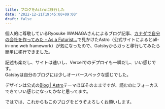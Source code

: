 ```yaml
---
title: ブログをAstroに移行した
date: '2022-12-21T19:45:00+09:00'
draft: false
---
```


個人的に尊敬しているRyosuke IWANAGAさんによるブログ記事、[カナダで自分の会社を作ってみた - As a Futurist...](https://blog.riywo.com/2022/10/founded-my-company-in-canada/)で見かけたAstro（公式サイトによるとall-in-one web framework）が気になったので、Gatsbyからガッと移行してみたら簡単に移行できました。

記述も楽だし、サイトは速いし、Vercelでのデプロイも一瞬だし、いい感じです。  
Gatsbyは自分のブログには少しオーバースペックな感じでした。

デザインは公式の[Blog | Astro](https://astro.build/themes/details/blog/)テーマほぼそのままですが、読むのにフォーカスできていい感じになったかなと思ってます。

ではでは、これからもこのブログをどうぞよろしくお願いします。

